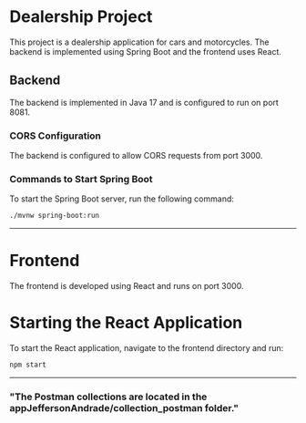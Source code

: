 # Dealership Project

This project is a dealership application for cars and motorcycles. The backend is implemented using Spring Boot and the frontend uses React.

## Backend

The backend is implemented in Java 17 and is configured to run on port 8081.

### CORS Configuration

The backend is configured to allow CORS requests from port 3000.

### Commands to Start Spring Boot

To start the Spring Boot server, run the following command:

```bash
./mvnw spring-boot:run
```
__________________________________________________

# Frontend

The frontend is developed using React and runs on port 3000.

# Starting the React Application

To start the React application, navigate to the frontend directory and run:

```bash
npm start
```
__________________________________________________

### "The Postman collections are located in the appJeffersonAndrade/collection_postman folder."
